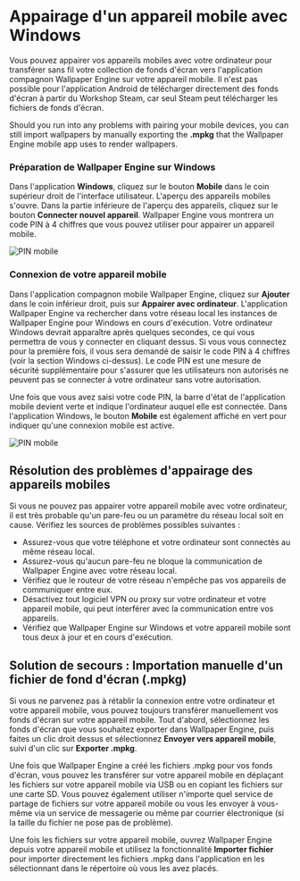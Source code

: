 # Appairage d'un appareil mobile avec Windows

Vous pouvez appairer vos appareils mobiles avec votre ordinateur pour transférer sans fil votre collection de fonds d'écran vers l'application compagnon Wallpaper Engine sur votre appareil mobile. Il n'est pas possible pour l'application Android de télécharger directement des fonds d'écran à partir du Workshop Steam, car seul Steam peut télécharger les fichiers de fonds d'écran.

Should you run into any problems with pairing your mobile devices, you can still import wallpapers by manually exporting the **.mpkg** that the Wallpaper Engine mobile app uses to render wallpapers.

### Préparation de Wallpaper Engine sur Windows

Dans l'application **Windows**, cliquez sur le bouton **Mobile** dans le coin supérieur droit de l'interface utilisateur. L'aperçu des appareils mobiles s'ouvre. Dans la partie inférieure de l'aperçu des appareils, cliquez sur le bouton **Connecter nouvel appareil**. Wallpaper Engine vous montrera un code PIN à 4 chiffres que vous pouvez utiliser pour appairer un appareil mobile.

![PIN mobile](/img/faq/mobile_pin.gif)

### Connexion de votre appareil mobile

Dans l'application compagnon mobile Wallpaper Engine, cliquez sur **Ajouter** dans le coin inférieur droit, puis sur **Appairer avec ordinateur**. L'application Wallpaper Engine va rechercher dans votre réseau local les instances de Wallpaper Engine pour Windows en cours d'exécution. Votre ordinateur Windows devrait apparaître après quelques secondes, ce qui vous permettra de vous y connecter en cliquant dessus. Si vous vous connectez pour la première fois, il vous sera demandé de saisir le code PIN à 4 chiffres (voir la section Windows ci-dessus). Le code PIN est une mesure de sécurité supplémentaire pour s'assurer que les utilisateurs non autorisés ne peuvent pas se connecter à votre ordinateur sans votre autorisation.

Une fois que vous avez saisi votre code PIN, la barre d'état de l'application mobile devient verte et indique l'ordinateur auquel elle est connectée. Dans l'application Windows, le bouton **Mobile** est également affiché en vert pour indiquer qu'une connexion mobile est active.

![PIN mobile](/img/faq/mobile_pair.gif)

## Résolution des problèmes d'appairage des appareils mobiles

Si vous ne pouvez pas appairer votre appareil mobile avec votre ordinateur, il est très probable qu'un pare-feu ou un paramètre du réseau local soit en cause. Vérifiez les sources de problèmes possibles suivantes :

* Assurez-vous que votre téléphone et votre ordinateur sont connectés au même réseau local.
* Assurez-vous qu'aucun pare-feu ne bloque la communication de Wallpaper Engine avec votre réseau local.
* Vérifiez que le routeur de votre réseau n'empêche pas vos appareils de communiquer entre eux.
* Désactivez tout logiciel VPN ou proxy sur votre ordinateur et votre appareil mobile, qui peut interférer avec la communication entre vos appareils.
* Vérifiez que Wallpaper Engine sur Windows et votre appareil mobile sont tous deux à jour et en cours d'exécution.

## Solution de secours : Importation manuelle d'un fichier de fond d'écran (.mpkg)

Si vous ne parvenez pas à rétablir la connexion entre votre ordinateur et votre appareil mobile, vous pouvez toujours transférer manuellement vos fonds d'écran sur votre appareil mobile. Tout d'abord, sélectionnez les fonds d'écran que vous souhaitez exporter dans Wallpaper Engine, puis faites un clic droit dessus et sélectionnez **Envoyer vers appareil mobile**, suivi d'un clic sur **Exporter .mpkg**.

Une fois que Wallpaper Engine a créé les fichiers .mpkg pour vos fonds d'écran, vous pouvez les transférer sur votre appareil mobile en déplaçant les fichiers sur votre appareil mobile via USB ou en copiant les fichiers sur une carte SD. Vous pouvez également utiliser n'importe quel service de partage de fichiers sur votre appareil mobile ou vous les envoyer à vous-même via un service de messagerie ou même par courrier électronique (si la taille du fichier ne pose pas de problème).

Une fois les fichiers sur votre appareil mobile, ouvrez Wallpaper Engine depuis votre appareil mobile et utilisez la fonctionnalité **Importer fichier** pour importer directement les fichiers .mpkg dans l'application en les sélectionnant dans le répertoire où vous les avez placés.
